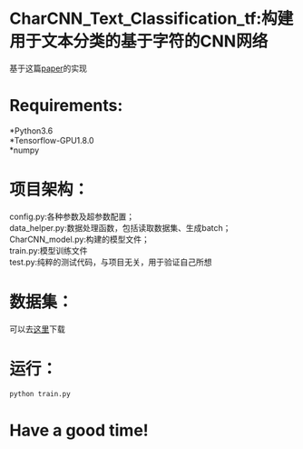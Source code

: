 CharCNN_Text_Classification_tf:构建用于文本分类的基于字符的CNN网络
===============================================================
基于这篇[paper](https://arxiv.org/abs/1509.01626)的实现

Requirements:
==============
*Python3.6<br>
*Tensorflow-GPU1.8.0<br>
*numpy<br>

项目架构：
========
config.py:各种参数及超参数配置；<br>
data_helper.py:数据处理函数，包括读取数据集、生成batch；<br>
CharCNN_model.py:构建的模型文件；<br>
train.py:模型训练文件<br>
test.py:纯粹的测试代码，与项目无关，用于验证自己所想<br>

数据集：
=======
可以去[这里](https://github.com/Irvinglove/char-CNN-text-classification-tensorflow/tree/master/data/ag_news_csv)下载

运行：
=====
```python
python train.py
```


Have a good time!
===================
